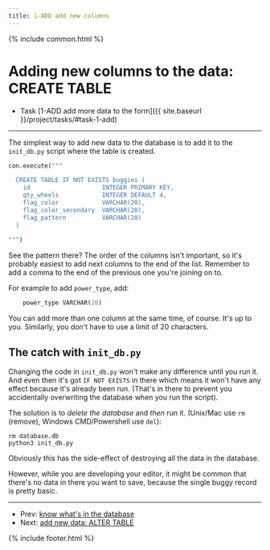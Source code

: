 ```yaml
---
title: 1-ADD add new columns
---
```


{% include common.html %}

# Adding new columns to the data: CREATE TABLE

* Task [1-ADD add more data to the form]({{ site.baseurl }}/project/tasks/#task-1-add)

---

The simplest way to add new data to the database is to add it to the
`init_db.py` script where the table is created.

```python
con.execute("""

  CREATE TABLE IF NOT EXISTS buggies (
    id                    INTEGER PRIMARY KEY,
    qty_wheels            INTEGER DEFAULT 4,
    flag_color            VARCHAR(20),
    flag_color_secondary  VARCHAR(20),
    flag_pattern          VARCHAR(20)
  )
  
""")
```

See the pattern there? The order of the columns isn't important, so it's
probably easiest to add next columns to the end of the list. Remember to add
a comma to the end of the previous one you're joining on to.

For example to add `power_type`, add:

```python
    power_type VARCHAR(20)
```

You can add more than one column at the same time, of course. It's up to you.
Similarly, you don't have to use a limit of 20 characters.

## The catch with `init_db.py`

Changing the code in `init_db.py` won't make any difference until you run it.
And even then it's got `IF NOT EXISTS` in there which means it won't have any
effect because it's already been run. (That's in there to prevent you
accidentally overwriting the database when you run the script).

The solution is to _delete the database_ and _then_ run it. (Unix/Mac use `rm`
(remove), Windows CMD/Powershell use `del`):

```
rm database.db
python3 init_db.py
```

Obviously this has the side-effect of destroying all the data in the database.

However, while you are developing your editor, it might be common that there's
no data in there you want to save, because the single buggy record is pretty
basic.



---

* Prev: [know what's in the database](database-structure)
* Next: [add new data: ALTER TABLE](adding-new-data-ii)


{% include footer.html %}
